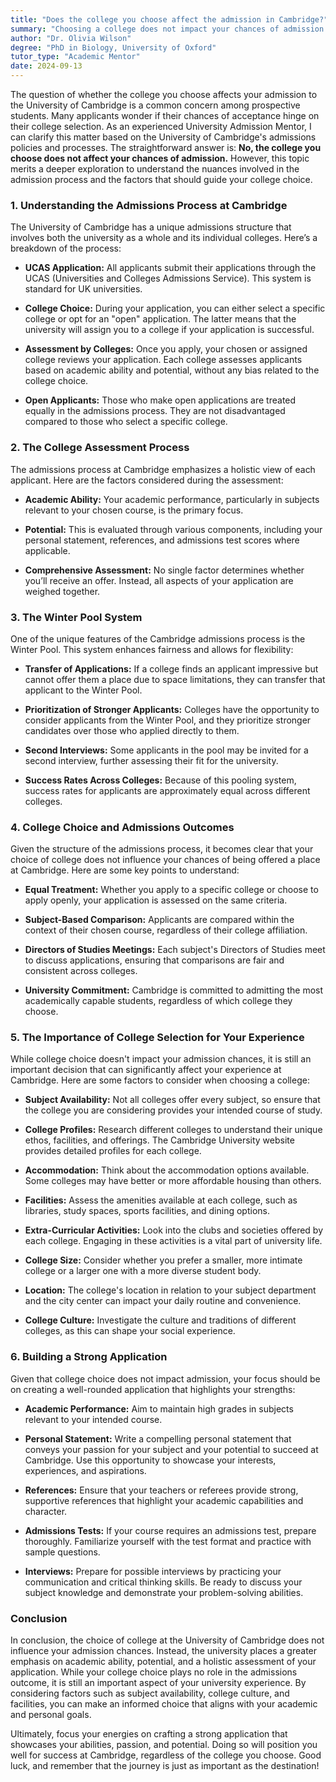 ```yaml
---
title: "Does the college you choose affect the admission in Cambridge?"
summary: "Choosing a college does not impact your chances of admission to the University of Cambridge; admissions are based on merit, not college selection."
author: "Dr. Olivia Wilson"
degree: "PhD in Biology, University of Oxford"
tutor_type: "Academic Mentor"
date: 2024-09-13
---
```


The question of whether the college you choose affects your admission to the University of Cambridge is a common concern among prospective students. Many applicants wonder if their chances of acceptance hinge on their college selection. As an experienced University Admission Mentor, I can clarify this matter based on the University of Cambridge's admissions policies and processes. The straightforward answer is: **No, the college you choose does not affect your chances of admission.** However, this topic merits a deeper exploration to understand the nuances involved in the admission process and the factors that should guide your college choice.

### 1. Understanding the Admissions Process at Cambridge

The University of Cambridge has a unique admissions structure that involves both the university as a whole and its individual colleges. Here’s a breakdown of the process:

- **UCAS Application:** All applicants submit their applications through the UCAS (Universities and Colleges Admissions Service). This system is standard for UK universities.
  
- **College Choice:** During your application, you can either select a specific college or opt for an "open" application. The latter means that the university will assign you to a college if your application is successful.

- **Assessment by Colleges:** Once you apply, your chosen or assigned college reviews your application. Each college assesses applicants based on academic ability and potential, without any bias related to the college choice.

- **Open Applicants:** Those who make open applications are treated equally in the admissions process. They are not disadvantaged compared to those who select a specific college.

### 2. The College Assessment Process

The admissions process at Cambridge emphasizes a holistic view of each applicant. Here are the factors considered during the assessment:

- **Academic Ability:** Your academic performance, particularly in subjects relevant to your chosen course, is the primary focus.

- **Potential:** This is evaluated through various components, including your personal statement, references, and admissions test scores where applicable.

- **Comprehensive Assessment:** No single factor determines whether you’ll receive an offer. Instead, all aspects of your application are weighed together.

### 3. The Winter Pool System

One of the unique features of the Cambridge admissions process is the Winter Pool. This system enhances fairness and allows for flexibility:

- **Transfer of Applications:** If a college finds an applicant impressive but cannot offer them a place due to space limitations, they can transfer that applicant to the Winter Pool.

- **Prioritization of Stronger Applicants:** Colleges have the opportunity to consider applicants from the Winter Pool, and they prioritize stronger candidates over those who applied directly to them.

- **Second Interviews:** Some applicants in the pool may be invited for a second interview, further assessing their fit for the university.

- **Success Rates Across Colleges:** Because of this pooling system, success rates for applicants are approximately equal across different colleges.

### 4. College Choice and Admissions Outcomes

Given the structure of the admissions process, it becomes clear that your choice of college does not influence your chances of being offered a place at Cambridge. Here are some key points to understand:

- **Equal Treatment:** Whether you apply to a specific college or choose to apply openly, your application is assessed on the same criteria.

- **Subject-Based Comparison:** Applicants are compared within the context of their chosen course, regardless of their college affiliation.

- **Directors of Studies Meetings:** Each subject's Directors of Studies meet to discuss applications, ensuring that comparisons are fair and consistent across colleges.

- **University Commitment:** Cambridge is committed to admitting the most academically capable students, regardless of which college they choose.

### 5. The Importance of College Selection for Your Experience

While college choice doesn't impact your admission chances, it is still an important decision that can significantly affect your experience at Cambridge. Here are some factors to consider when choosing a college:

- **Subject Availability:** Not all colleges offer every subject, so ensure that the college you are considering provides your intended course of study.

- **College Profiles:** Research different colleges to understand their unique ethos, facilities, and offerings. The Cambridge University website provides detailed profiles for each college.

- **Accommodation:** Think about the accommodation options available. Some colleges may have better or more affordable housing than others.

- **Facilities:** Assess the amenities available at each college, such as libraries, study spaces, sports facilities, and dining options.

- **Extra-Curricular Activities:** Look into the clubs and societies offered by each college. Engaging in these activities is a vital part of university life.

- **College Size:** Consider whether you prefer a smaller, more intimate college or a larger one with a more diverse student body.

- **Location:** The college's location in relation to your subject department and the city center can impact your daily routine and convenience.

- **College Culture:** Investigate the culture and traditions of different colleges, as this can shape your social experience.

### 6. Building a Strong Application

Given that college choice does not impact admission, your focus should be on creating a well-rounded application that highlights your strengths:

- **Academic Performance:** Aim to maintain high grades in subjects relevant to your intended course.

- **Personal Statement:** Write a compelling personal statement that conveys your passion for your subject and your potential to succeed at Cambridge. Use this opportunity to showcase your interests, experiences, and aspirations.

- **References:** Ensure that your teachers or referees provide strong, supportive references that highlight your academic capabilities and character.

- **Admissions Tests:** If your course requires an admissions test, prepare thoroughly. Familiarize yourself with the test format and practice with sample questions.

- **Interviews:** Prepare for possible interviews by practicing your communication and critical thinking skills. Be ready to discuss your subject knowledge and demonstrate your problem-solving abilities.

### Conclusion

In conclusion, the choice of college at the University of Cambridge does not influence your admission chances. Instead, the university places a greater emphasis on academic ability, potential, and a holistic assessment of your application. While your college choice plays no role in the admissions outcome, it is still an important aspect of your university experience. By considering factors such as subject availability, college culture, and facilities, you can make an informed choice that aligns with your academic and personal goals.

Ultimately, focus your energies on crafting a strong application that showcases your abilities, passion, and potential. Doing so will position you well for success at Cambridge, regardless of the college you choose. Good luck, and remember that the journey is just as important as the destination!
    